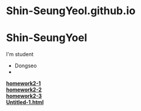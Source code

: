 # Shin-SeungYeol.github.io
# Shin-SeungYoel

I'm student
  + Dongseo
  + 
[**homework2-1**](https://shin-seungyeol.github.io/homework2-1)<br>
[**homework2-2**](https://shin-seungyeol.github.io/homework2-2)<br>
[**homework2-3**](https://shin-seungyeol.github.io/homework2-3)<br>
[**Untitled-1.html**](https://shin-seungyeol.github.io/Untitled-1)
